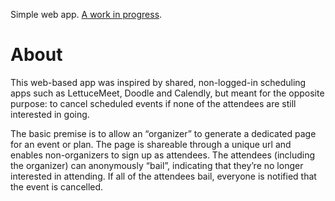 Simple web app. [A work in progress](https://docs.google.com/document/d/1gAJkpS9hNgeGPJ0Ad9zwEsJt6cn1rjyu5ZnF3db3YGc/edit?usp=sharing).

# About

This web-based app was inspired by shared, non-logged-in scheduling apps such as LettuceMeet, Doodle and Calendly, but meant for the opposite purpose: to cancel scheduled events if none of the attendees are still interested in going.

The basic premise is to allow an “organizer” to generate a dedicated page for an event or plan. The page is shareable through a unique url and enables non-organizers to sign up as attendees. The attendees (including the organizer) can anonymously “bail”, indicating that they’re no longer interested in attending. If all of the attendees bail, everyone is notified that the event is cancelled.
